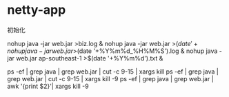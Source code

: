 
# netty-app
初始化

nohup java -jar web.jar >biz.log &
nohup java -jar web.jar >$(date '+%Y%m%d').log &
nohup java -jar web.jar >$(date '+%Y%m%d_%H%M%S').log &
nohup java -jar web.jar ap-southeast-1 >$(date '+%Y%m%d').txt &

ps -ef | grep java | grep web.jar | cut -c 9-15 | xargs kill
ps -ef | grep java | grep web.jar | cut -c 9-15 | xargs kill -9
ps -ef | grep java | grep web.jar | awk '{print $2}'| xargs kill -9

